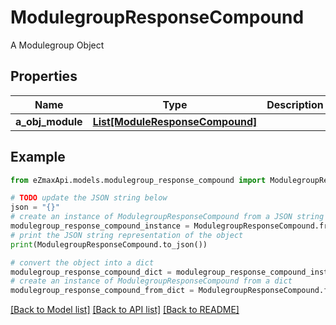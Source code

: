 # ModulegroupResponseCompound

A Modulegroup Object

## Properties

Name | Type | Description | Notes
------------ | ------------- | ------------- | -------------
**a_obj_module** | [**List[ModuleResponseCompound]**](ModuleResponseCompound.md) |  | [optional] 

## Example

```python
from eZmaxApi.models.modulegroup_response_compound import ModulegroupResponseCompound

# TODO update the JSON string below
json = "{}"
# create an instance of ModulegroupResponseCompound from a JSON string
modulegroup_response_compound_instance = ModulegroupResponseCompound.from_json(json)
# print the JSON string representation of the object
print(ModulegroupResponseCompound.to_json())

# convert the object into a dict
modulegroup_response_compound_dict = modulegroup_response_compound_instance.to_dict()
# create an instance of ModulegroupResponseCompound from a dict
modulegroup_response_compound_from_dict = ModulegroupResponseCompound.from_dict(modulegroup_response_compound_dict)
```
[[Back to Model list]](../README.md#documentation-for-models) [[Back to API list]](../README.md#documentation-for-api-endpoints) [[Back to README]](../README.md)


